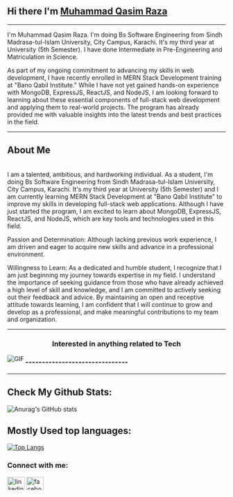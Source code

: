 ## Hi there I'm <a href="https://www.linkedin.com/in/muhammad-qasim-raza-460a6b227/" target="_blank"> Muhammad Qasim Raza </a>

<hr>
I'm Muhammad Qasim Raza. I'm doing Bs Software Engineering from Sindh Madrasa-tul-Islam University, City Campus, Karachi. It's my third year at University (5th Semester).
I have done Intermediate in Pre-Engineering and Matriculation  in Science. 

As part of my ongoing commitment to advancing my skills in web development, I have recently enrolled in MERN Stack Development training at "Bano Qabil Institute." While I have not yet gained hands-on experience with MongoDB, ExpressJS, ReactJS, and NodeJS, I am looking forward to learning about these essential components of full-stack web development and applying them to real-world projects. The program has already provided me with valuable insights into the latest trends and best practices in the field.

<hr>

## About Me

<br>
I am a talented, ambitious, and hardworking individual. As a student, I'm doing Bs Software Engineering from Sindh Madrasa-tul-Islam University, City Campus, Karachi. It's my third year at University (5th Semester) and I am currently learning MERN Stack Development at "Bano Qabil Institute" to improve my skills in developing full-stack web applications. Although I have just started the program, I am excited to learn about MongoDB, ExpressJS, ReactJS, and NodeJS, which are key tools and technologies used in this field.

Passion and Determination: Although lacking previous work experience, I am driven and eager to acquire new skills and advance in a professional environment.

Willingness to Learn: As a dedicated and humble student, I recognize that I am just beginning my journey towards expertise in my field. I understand the importance of seeking guidance from those who have already achieved a high level of skill and knowledge, and I am committed to actively seeking out their feedback and advice. By maintaining an open and receptive attitude towards learning, I am confident that I will continue to grow and develop as a professional, and make meaningful contributions to my team and organization.

<hr>

<h3 align="center">Interested in anything related to Tech</h3>

 <img align="left" alt="GIF" src="https://i2.wp.com/allhtaccess.info/wp-content/uploads/2018/03/programming.gif?fit=1281%2C716&ssl=1" />
 <h3 align="left">-------------------------------</h3>    

<hr>

## Check My Github Stats:
![Anurag's GitHub stats](https://github-readme-stats.vercel.app/api?username=Muhammad-Qasim-Raza&show_icons=true&theme=radical&count_private=true)

## Mostly Used top languages:
[![Top Langs](https://github-readme-stats.vercel.app/api/top-langs/?username=Muhammad-Qasim-Raza&layout=compact&theme=github_dark)](https://github.com/anuraghazra/github-readme-stats)


<h3 align="left">Connect with me:</h3>
<p align="left">
<a href="https://www.linkedin.com/in/muhammad-qasim-raza-460a6b227/" target="blank"><img align="center" src="https://raw.githubusercontent.com/rahuldkjain/github-profile-readme-generator/master/src/images/icons/Social/linked-in-alt.svg" alt="linkedin" height="30" width="40" /></a>
<a href="https://www.facebook.com/profile.php?id=100028797244316" target="blank"><img align="center" src="https://raw.githubusercontent.com/rahuldkjain/github-profile-readme-generator/master/src/images/icons/Social/facebook.svg" alt="facebook" height="30" width="40" /></a>
</p>